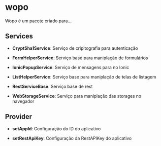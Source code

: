 # wopo
Wopo é um pacote criado para...

## Services

* **CryptSha1Service**: Serviço de cripitografia para autenticação

* **FormHelperService**: Serviço base para maniplação de formulários

* **IonicPopupService**: Serviço de mensagens para no Ionic

* **ListHelperService**: Serviço base para maniplação de telas de listagem

* **RestServiceBase**: Serviço base de rest

* **WebStorageService**: Serviço para maniplação das storages no navegador

## Provider

* **setAppId**: Configuração do ID do aplicativo

* **setRestApiKey**: Configuração da RestAPIKey do aplicativo
